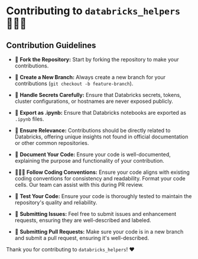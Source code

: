 # Contributing to `databricks_helpers` 👷🏾‍♀️

## Contribution Guidelines

- 🍴 **Fork the Repository:** Start by forking the repository to make your contributions.

- 🌲 **Create a New Branch:** Always create a new branch for your contributions (`git checkout -b feature-branch`).

- 🔐 **Handle Secrets Carefully:** Ensure that Databricks secrets, tokens, cluster configurations, or hostnames are never exposed publicly.

- 📙 **Export as .ipynb:** Ensure that Databricks notebooks are exported as `.ipynb` files.

- 📃 **Ensure Relevance:** Contributions should be directly related to Databricks, offering unique insights not found in official documentation or other common repositories.

- 🔖 **Document Your Code:** Ensure your code is well-documented, explaining the purpose and functionality of your contribution.

- 🧑🏻‍💻 **Follow Coding Conventions:** Ensure your code aligns with existing coding conventions for consistency and readability. Format your code cells. Our team can assist with this during PR review.

- 🔨 **Test Your Code:** Ensure your code is thoroughly tested to maintain the repository's quality and reliability.

- 🎫 **Submitting Issues:** Feel free to submit issues and enhancement requests, ensuring they are well-described and labeled.

- 🤝 **Submitting Pull Requests:** Make sure your code is in a new branch and submit a pull request, ensuring it's well-described.

Thank you for contributing to `databricks_helpers`! ❤️
